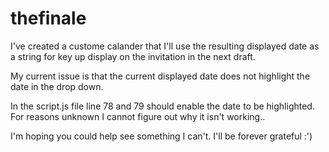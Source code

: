# thefinale

I've created a custome calander that I'll use the resulting displayed date as a string for key up display on the invitation in the next draft.

My current issue is that the current displayed date does not highlight the date in the drop down.

In the script.js file line 78 and 79 should enable the date to be highlighted. For reasons unknown I cannot figure out why it isn't working..

I'm hoping you could help see something I can't. I'll be forever grateful :')
